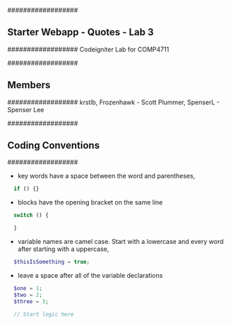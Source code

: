 ##################
## Starter Webapp - Quotes - Lab 3
##################
Codeigniter Lab for COMP4711

##################
## Members
##################
krstlb, Frozenhawk - Scott Plummer, SpenserL - Spenser Lee

##################
## Coding Conventions
##################
- key words have a space between the word and parentheses,
```php
  if () {}
```
- blocks have the opening bracket on the same line
```php
  switch () {

  }
```
- variable names are camel case. Start with a lowercase and every word after starting with a uppercase,
```php
  $thisIsSomething = true;
```
- leave a space after all of the variable declarations
```php
  $one = 1;
  $two = 2;
  $three = 3;

  // Start logic here
```

